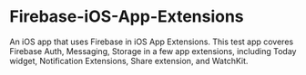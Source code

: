# Firebase-iOS-App-Extensions
An iOS app that uses Firebase in iOS App Extensions. This test app coveres Firebase Auth, Messaging, Storage in a few app extensions, including Today widget, Notification Extensions, Share extension, and WatchKit.
